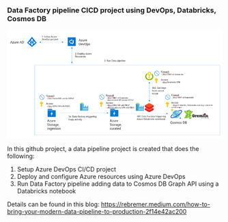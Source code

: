 ### Data Factory pipeline CICD project using DevOps, Databricks, Cosmos DB

![Architecture](https://github.com/rebremer/blog-datapipeline-cicd/blob/master/pictures/architecture_detailed.png)

In this github project, a data pipeline project is created that does the following:
1. Setup Azure DevOps CI/CD project 
2. Deploy and configure Azure resources using Azure DevOps
3. Run Data Factory pipeline adding data to Cosmos DB Graph API using a Databricks notebook

Details can be found in this blog: https://rebremer.medium.com/how-to-bring-your-modern-data-pipeline-to-production-2f14e42ac200
